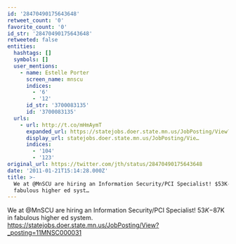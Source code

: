 ```yaml
---
id: '28470490175643648'
retweet_count: '0'
favorite_count: '0'
id_str: '28470490175643648'
retweeted: false
entities:
  hashtags: []
  symbols: []
  user_mentions:
    - name: Estelle Porter
      screen_name: mnscu
      indices:
        - '6'
        - '12'
      id_str: '3700083135'
      id: '3700083135'
  urls:
    - url: http://t.co/mHmAymT
      expanded_url: https://statejobs.doer.state.mn.us/JobPosting/View?_posting=11MNSC000031
      display_url: statejobs.doer.state.mn.us/JobPosting/Vie…
      indices:
        - '104'
        - '123'
original_url: https://twitter.com/jth/status/28470490175643648
date: '2011-01-21T15:14:28.000Z'
title: >-
  We at @MnSCU are hiring an Information Security/PCI Specialist! $53K-$87K in
  fabulous higher ed syst…
---
```


We at @MnSCU are hiring an Information Security/PCI Specialist! $53K-$87K in fabulous higher ed system. https://statejobs.doer.state.mn.us/JobPosting/View?_posting=11MNSC000031